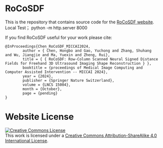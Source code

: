 # RoCoSDF

This is the repository that contains source code for the [RoCoSDF website]( https://chenhbo.github.io/RoCoSDF/). Local Test；
python -m http.server 8000

If you find RoCoSDF useful for your work please cite:

```
@InProceedings{Chen_RoCoSDF_MICCAI2024,
        author = { Chen, Hongbo and Gao, Yuchong and Zhang, Shuhang and Wu, Jiangjie and Ma, Yuexin and Zheng, Rui},
        title = { { RoCoSDF: Row-Column Scanned Neural Signed Distance Fields for Freehand 3D Ultrasound Imaging Shape Reconstruction } },
        booktitle = {proceedings of Medical Image Computing and Computer Assisted Intervention -- MICCAI 2024},
        year = {2024},
        publisher = {Springer Nature Switzerland},
        volume = {LNCS 15004},
        month = {October},
        page = {pending}
}
```



# Website License

<a rel="license" href="http://creativecommons.org/licenses/by-sa/4.0/"><img alt="Creative Commons License" style="border-width:0" src="https://i.creativecommons.org/l/by-sa/4.0/88x31.png" /></a><br />This work is licensed under a <a rel="license" href="http://creativecommons.org/licenses/by-sa/4.0/">Creative Commons Attribution-ShareAlike 4.0 International License</a>.
